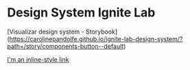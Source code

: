 # Design System Ignite Lab

[Visualizar design system - Storybook] (https://carolinepandolfe.github.io/ignite-lab-design-system/?path=/story/components-button--default)

[I'm an inline-style link](https://www.google.com)

